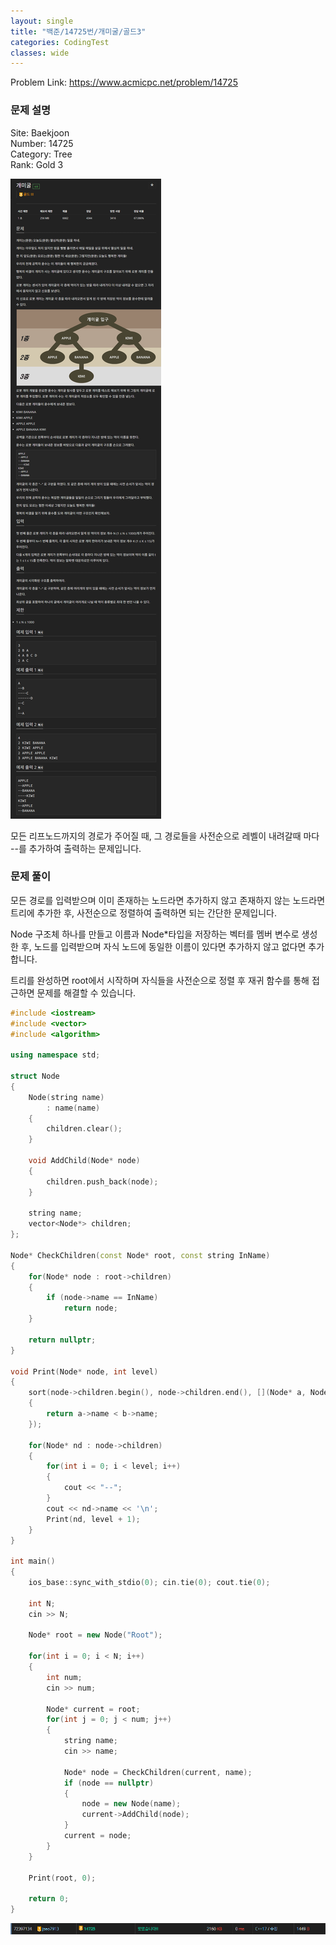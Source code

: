 ```yaml
---
layout: single
title: "백준/14725번/개미굴/골드3"
categories: CodingTest
classes: wide
---
```


Problem Link: <https://www.acmicpc.net/problem/14725>

### 문제 설명

Site: Baekjoon   
Number: 14725   
Category: Tree   
Rank: Gold 3

![](/assets/images/CodingTest/백준14725번문제.PNG)

모든 리프노드까지의 경로가 주어질 때, 그 경로들을 사전순으로 레벨이 내려갈때 마다 --를 추가하여 출력하는 문제입니다.

### 문제 풀이

모든 경로를 입력받으며 이미 존재하는 노드라면 추가하지 않고 존재하지 않는 노드라면 트리에 추가한 후, 사전순으로 정렬하여 출력하면 되는 간단한 문제입니다.

Node 구조체 하나를 만들고 이름과 Node*타입을 저장하는 벡터를 멤버 변수로 생성한 후, 노드를 입력받으며 자식 노드에 동일한 이름이 있다면 추가하지 않고 없다면 추가합니다.

트리를 완성하면 root에서 시작하며 자식들을 사전순으로 정렬 후 재귀 함수를 통해 접근하면 문제를 해결할 수 있습니다.

```cpp
#include <iostream>
#include <vector>
#include <algorithm>

using namespace std;

struct Node
{
    Node(string name)
	    : name(name)
    {
        children.clear();
    }

    void AddChild(Node* node)
    {
        children.push_back(node);
    }

    string name;
    vector<Node*> children;
};

Node* CheckChildren(const Node* root, const string InName)
{
	for(Node* node : root->children)
	{
        if (node->name == InName)
            return node;
	}

    return nullptr;
}

void Print(Node* node, int level)
{
    sort(node->children.begin(), node->children.end(), [](Node* a, Node* b)
    {
    	return a->name < b->name;
    });

    for(Node* nd : node->children)
    {
	    for(int i = 0; i < level; i++)
	    {
            cout << "--";
	    }
        cout << nd->name << '\n';
        Print(nd, level + 1);
    }
}

int main()
{
    ios_base::sync_with_stdio(0); cin.tie(0); cout.tie(0);

    int N;
    cin >> N;

    Node* root = new Node("Root");

    for(int i = 0; i < N; i++)
    {
        int num;
        cin >> num;

        Node* current = root;
        for(int j = 0; j < num; j++)
        {
            string name;
            cin >> name;

            Node* node = CheckChildren(current, name);
            if (node == nullptr)
            {
                node = new Node(name);
                current->AddChild(node);
            }
            current = node;
        }
    }

    Print(root, 0);

    return 0;
}
```

![](/assets/images/CodingTest/백준14725번.PNG)
